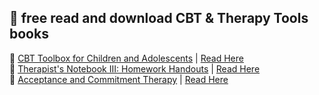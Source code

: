 ## 🧠 free read and download CBT & Therapy Tools books
📖 [CBT Toolbox for Children and Adolescents](https://lit2talks.com/read_book.php?bookpath=2171) | [Read Here](https://lit2talks.com/cbt-toolbox-for-children-and-adolescents-pdf-2171)  
📖 [Therapist's Notebook III: Homework Handouts](https://lit2talks.com/read_book.php?bookpath=2197) | [Read Here](https://lit2talks.com/the-therapist-s-notebook-iii-more-homework-handouts-and-activities-2197)  
📖 [Acceptance and Commitment Therapy](https://lit2talks.com/read_book.php?bookpath=2182) | [Read Here](https://lit2talks.com/acceptance-and-commitment-therapy-pdf-2182)  
